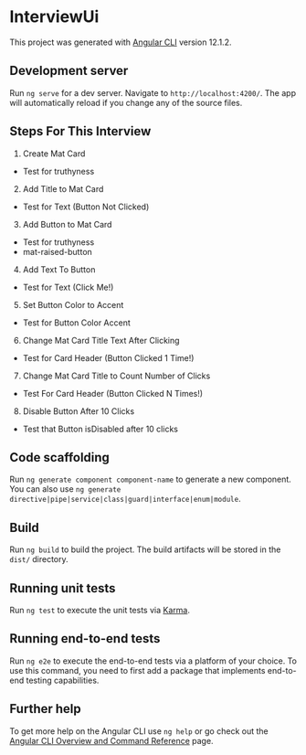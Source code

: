 # InterviewUi

This project was generated with [Angular CLI](https://github.com/angular/angular-cli) version 12.1.2.

## Development server

Run `ng serve` for a dev server. Navigate to `http://localhost:4200/`. The app will automatically reload if you change any of the source files.

## Steps For This Interview
1. Create Mat Card
  - Test for truthyness
2. Add Title to Mat Card
  - Test for Text (Button Not Clicked)
3. Add Button to Mat Card
  - Test for truthyness
  - mat-raised-button
4. Add Text To Button
  - Test for Text (Click Me!)
5. Set Button Color to Accent
  - Test for Button Color Accent
6. Change Mat Card Title Text After Clicking
  - Test for Card Header (Button Clicked 1 Time!)
7. Change Mat Card Title to Count Number of Clicks
  - Test For Card Header (Button Clicked N Times!)
8. Disable Button After 10 Clicks
  - Test that Button isDisabled after 10 clicks


## Code scaffolding

Run `ng generate component component-name` to generate a new component. You can also use `ng generate directive|pipe|service|class|guard|interface|enum|module`.

## Build

Run `ng build` to build the project. The build artifacts will be stored in the `dist/` directory.

## Running unit tests

Run `ng test` to execute the unit tests via [Karma](https://karma-runner.github.io).

## Running end-to-end tests

Run `ng e2e` to execute the end-to-end tests via a platform of your choice. To use this command, you need to first add a package that implements end-to-end testing capabilities.

## Further help

To get more help on the Angular CLI use `ng help` or go check out the [Angular CLI Overview and Command Reference](https://angular.io/cli) page.
